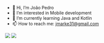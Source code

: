 - 👋 Hi, I’m João Pedro 
- 👀 I’m interested in Mobile development
- 🌱 I’m currently learning Java and Kotlin
- 📫 How to reach me: jmarke31@gmail.com

<img align="center" src="https://github-readme-stats.vercel.app/api/top-langs/?username=jotape-exe&layout=compact&theme=material-palenight" />

<img align="center" src="https://github-readme-stats.vercel.app/api?username=jotape-exe" />

<!---
jotape-exe/jotape-exe is a ✨ special ✨ repository because its `README.md` (this file) appears on your GitHub profile.
You can click the Preview link to take a look at your changes.
--->
